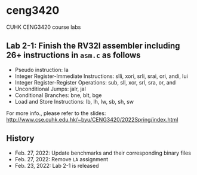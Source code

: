 # ceng3420
CUHK CENG3420 course labs

## Lab 2-1: Finish the RV32I assembler including 26+ instructions in `asm.c` as follows
* Pseudo instruction: la
* Integer Register-Immediate Instructions:
            slli, xori, srli, srai, ori, andi, lui
* Integer Register-Register Operations:
            sub, sll, xor, srl, sra, or, and
* Unconditional Jumps:
            jalr, jal
* Conditional Branches:
           bne, blt, bge
* Load and Store Instructions:
            lb, lh, lw, sb, sh, sw

For more info., please refer to the slides: http://www.cse.cuhk.edu.hk/~byu/CENG3420/2022Spring/index.html

## History
* Feb. 27, 2022: Update benchmarks and their corresponding binary files
* Feb. 27, 2022: Remove `LA` assignment
* Feb. 23, 2022: Lab 2-1 is released
